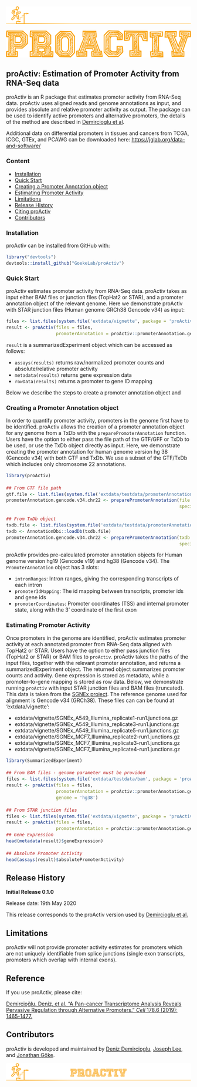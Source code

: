 
<!-- README.md is generated from README.Rmd. Please edit that file -->

![Stay proActiv\!](man/figures/proActiv_design.png)

![Stay proActiv\!](man/figures/proActiv_name.png)

## proActiv: Estimation of Promoter Activity from RNA-Seq data

<!-- badges: start -->

<!-- badges: end -->

proActiv is an R package that estimates promoter activity from RNA-Seq
data. proActiv uses aligned reads and genome annotations as input, and
provides absolute and relative promoter activity as output. The package
can be used to identify active promoters and alternative promoters, the
details of the method are described in [Demircioglu et al](#reference).

Additional data on differential promoters in tissues and cancers from
TCGA, ICGC, GTEx, and PCAWG can be downloaded here:
<https://jglab.org/data-and-software/>

### Content

  - [Installation](#installation)
  - [Quick Start](#quick-start)
  - [Creating a Promoter Annotation
    object](#creating-a-promoter-annotation-object)
  - [Estimating Promoter Activity](#estimating-promoter-activity)
  - [Limitations](#limitations)
  - [Release History](#release-history)
  - [Citing proActiv](#reference)
  - [Contributors](#contributors)

### Installation

proActiv can be installed from GitHub with:

``` r
library("devtools")
devtools::install_github("GoekeLab/proActiv")
```

### Quick Start

proActiv estimates promoter activity from RNA-Seq data. proActiv takes
as input either BAM files or junction files (TopHat2 or STAR), and a
promoter annotation object of the relevant genome. Here we demonstrate
proActiv with STAR junction files (Human genome GRCh38 Gencode v34) as
input:

``` r
files <- list.files(system.file('extdata/vignette', package = 'proActiv'), pattern = 'replicate3', full.names = TRUE)
result <- proActiv(files = files, 
                   promoterAnnotation = proActiv::promoterAnnotation.gencode.v34)
```

`result` is a summarizedExperiment object which can be accessed as
follows:

  - `assays(results)` returns raw/normalized promoter counts and
    absolute/relative promoter activity  
  - `metadata(results)` returns gene expression data  
  - `rowData(results)` returns a promoter to gene ID mapping

Below we describe the steps to create a promoter annotation object and

### Creating a Promoter Annotation object

In order to quantify promoter activity, promoters in the genome first
have to be identified. proActiv allows the creation of a promoter
annotation object for any genome from a TxDb with the
`preparePromoterAnnotation` function. Users have the option to either
pass the file path of the GTF/GFF or TxDb to be used, or use the TxDb
object directly as input. Here, we demonstrate creating the promoter
annotation for human genome version hg 38 (Gencode v34) with both GTF
and TxDb. We use a subset of the GTF/TxDb which includes only chromosome
22 annotations.

``` r
library(proActiv)

## From GTF file path
gtf.file <- list.files(system.file('extdata/testdata/promoterAnnotation', package = 'proActiv'), pattern = 'gtf', full.names = TRUE)
promoterAnnotation.gencode.v34.chr22 <- preparePromoterAnnotation(file = gtf.file,
                                                                  species = 'Homo_sapiens')

## From TxDb object
txdb.file <- list.files(system.file('extdata/testdata/promoterAnnotation', package = 'proActiv'), pattern = 'sqlite', full.names = TRUE)
txdb <- AnnotationDbi::loadDb(txdb.file)
promoterAnnotation.gencode.v34.chr22 <- preparePromoterAnnotation(txdb = txdb, 
                                                                  species = 'Homo_sapiens')
```

proActiv provides pre-calculated promoter annotation objects for Human
genome version hg19 (Gencode v19) and hg38 (Gencode v34). The
`PromoterAnnotation` object has 3 slots:

  - `intronRanges`: Intron ranges, giving the corresponding transcripts
    of each intron  
  - `promoterIdMapping`: The id mapping between transcripts, promoter
    ids and gene ids  
  - `promoterCoordinates`: Promoter coordinates (TSS) and internal
    promoter state, along with the 3’ coordinate of the first exon

### Estimating Promoter Activity

Once promoters in the genome are identified, proActiv estimates promoter
activity at each annotated promoter from RNA-Seq data aligned with
TopHat2 or STAR. Users have the option to either pass junction files
(TopHat2 or STAR) or BAM files to `proActiv`. proActiv takes the paths
of the input files, together with the relevant promoter annotation, and
returns a summarizedExperiment object. The returned object summarizes
promoter counts and activity. Gene expression is stored as metadata,
while a promoter-to-gene mapping is stored as row data. Below, we
demonstrate running `proActiv` with input STAR junction files and BAM
files (truncated). This data is taken from the [SGNEx
project](https://github.com/GoekeLab/sg-nex-data). The reference genome
used for alignment is Gencode v34 (GRCh38). These files can can be found
at ‘extdata/vignette’:

  - extdata/vignette/SGNEx\_A549\_Illumina\_replicate1-run1.junctions.gz
  - extdata/vignette/SGNEx\_A549\_Illumina\_replicate3-run1.junctions.gz
  - extdata/vignette/SGNEx\_A549\_Illumina\_replicate5-run1.junctions.gz
  - extdata/vignette/SGNEx\_MCF7\_Illumina\_replicate2-run1.junctions.gz
  - extdata/vignette/SGNEx\_MCF7\_Illumina\_replicate3-run1.junctions.gz
  - extdata/vignette/SGNEx\_MCF7\_Illumina\_replicate4-run1.junctions.gz

<!-- end list -->

``` r
library(SummarizedExperiment)

## From BAM files - genome parameter must be provided
files <- list.files(system.file('extdata/testdata/bam', package = 'proActiv'), full.names = TRUE)
result <- proActiv(files = files, 
                   promoterAnnotation = proActiv::promoterAnnotation.gencode.v34,
                   genome = 'hg38')

## From STAR junction files
files <- list.files(system.file('extdata/vignette', package = 'proActiv'), pattern = 'replicate3', full.names = TRUE)
result <- proActiv(files = files, 
                   promoterAnnotation = proActiv::promoterAnnotation.gencode.v34)
## Gene Expression
head(metadata(result)$geneExpression)

## Absolute Promoter Activity
head(assays(result)$absolutePromoterActivity)
```

## Release History

**Initial Release 0.1.0**

Release date: 19th May 2020

This release corresponds to the proActiv version used by [Demircioglu et
al.](#reference)

## Limitations

proActiv will not provide promoter activity estimates for promoters
which are not uniquely identifiable from splice junctions (single exon
transcripts, promoters which overlap with internal exons).

## Reference

If you use proActiv, please cite:

[Demircioğlu, Deniz, et al. “A Pan-cancer Transcriptome Analysis Reveals
Pervasive Regulation through Alternative Promoters.” *Cell* 178.6
(2019):
1465-1477.](https://www.cell.com/cell/fulltext/S0092-8674\(19\)30906-7)

## Contributors

proActiv is developed and maintained by [Deniz
Demircioglu](https://github.com/dnzdmrcgl), [Joseph
Lee](https://github.com/jleechung), and [Jonathan
Göke](https://github.com/jonathangoeke).

![Stay proActiv\!](man/figures/proActiv_logoName.png)
